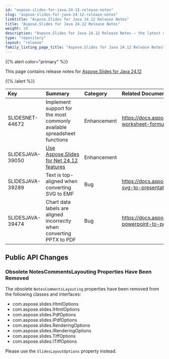 ```yaml
---
id: "aspose-slides-for-java-24-12-release-notes"
slug: "aspose-slides-for-java-24-12-release-notes"
linktitle: "Aspose.Slides for Java 24.12 Release Notes"
title: "Aspose.Slides for Java 24.12 Release Notes"
weight: 10
description: "Aspose.Slides for Java 24.12 Release Notes – the latest updates and fixes."
type: "repository"
layout: "release"
family_listing_page_title: "Aspose.Slides for Java 24.12 Release Notes"
---
```


{{% alert color="primary" %}} 

This page contains release notes for [Aspose.Slides for Java 24.12](https://releases.aspose.com/java/repo/com/aspose/aspose-slides/24.12/)

{{% /alert %}} 

|**Key**|**Summary**|**Category**|**Related Documentation**|
| :- | :- | :- | :- |
|SLIDESNET-44672|Implement support for the most commonly available spreadsheet functions|Enhancement|https://docs.aspose.com/slides/net/chart-worksheet-formulas/|
|SLIDESJAVA-39050|[Use Aspose.Slides for Net 24.12 features](/slides/net/release-notes/2024/aspose-slides-for-net-24-12-release-notes/)|Enhancement||
|SLIDESJAVA-39289|Text is top-aligned when converting SVG to EMF|Bug|https://docs.aspose.com/slides/java/image/#adding-svg-to-presentations|
|SLIDESJAVA-39474|Chart data labels are aligned incorrectly when converting PPTX to PDF|Bug|https://docs.aspose.com/slides/java/convert-powerpoint-to-pdf/|


## Public API Changes

### Obsolete NotesCommentsLayouting Properties Have Been Removed

The obsolete `NotesCommentsLayouting` properties have been removed from the following classes and interfaces:

- com.aspose.slides.HtmlOptions
- com.aspose.slides.IHtmlOptions
- com.aspose.slides.PdfOptions
- com.aspose.slides.IPdfOptions
- com.aspose.slides.RenderingOptions
- com.aspose.slides.IRenderingOptions
- com.aspose.slides.TiffOptions
- com.aspose.slides.ITiffOptions

Please use the `SlidesLayoutOptions` property instead.
